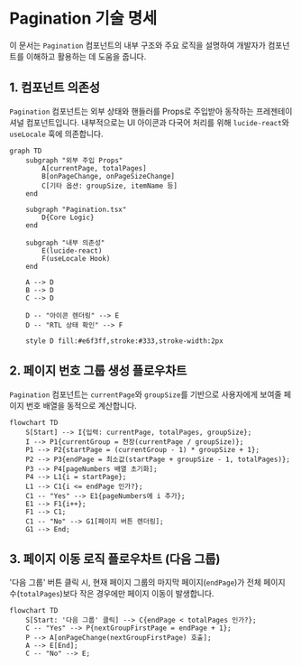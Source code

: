 # Pagination 기술 명세

이 문서는 `Pagination` 컴포넌트의 내부 구조와 주요 로직을 설명하여 개발자가 컴포넌트를 이해하고 활용하는 데 도움을 줍니다.

## 1. 컴포넌트 의존성

`Pagination` 컴포넌트는 외부 상태와 핸들러를 Props로 주입받아 동작하는 프레젠테이셔널 컴포넌트입니다. 내부적으로는 UI 아이콘과 다국어 처리를 위해 `lucide-react`와 `useLocale` 훅에 의존합니다.

```mermaid
graph TD
    subgraph "외부 주입 Props"
        A[currentPage, totalPages]
        B[onPageChange, onPageSizeChange]
        C[기타 옵션: groupSize, itemName 등]
    end

    subgraph "Pagination.tsx"
        D{Core Logic}
    end

    subgraph "내부 의존성"
        E(lucide-react)
        F(useLocale Hook)
    end

    A --> D
    B --> D
    C --> D

    D -- "아이콘 렌더링" --> E
    D -- "RTL 상태 확인" --> F

    style D fill:#e6f3ff,stroke:#333,stroke-width:2px
```

## 2. 페이지 번호 그룹 생성 플로우차트

`Pagination` 컴포넌트는 `currentPage`와 `groupSize`를 기반으로 사용자에게 보여줄 페이지 번호 배열을 동적으로 계산합니다.

```mermaid
flowchart TD
    S[Start] --> I{입력: currentPage, totalPages, groupSize};
    I --> P1{currentGroup = 천장(currentPage / groupSize)};
    P1 --> P2{startPage = (currentGroup - 1) * groupSize + 1};
    P2 --> P3{endPage = 최소값(startPage + groupSize - 1, totalPages)};
    P3 --> P4[pageNumbers 배열 초기화];
    P4 --> L1{i = startPage};
    L1 --> C1{i <= endPage 인가?};
    C1 -- "Yes" --> E1{pageNumbers에 i 추가};
    E1 --> F1{i++};
    F1 --> C1;
    C1 -- "No" --> G1[페이지 버튼 렌더링];
    G1 --> End;
```

## 3. 페이지 이동 로직 플로우차트 (다음 그룹)

'다음 그룹' 버튼 클릭 시, 현재 페이지 그룹의 마지막 페이지(`endPage`)가 전체 페이지 수(`totalPages`)보다 작은 경우에만 페이지 이동이 발생합니다.

```mermaid
flowchart TD
    S[Start: '다음 그룹' 클릭] --> C{endPage < totalPages 인가?};
    C -- "Yes" --> P{nextGroupFirstPage = endPage + 1};
    P --> A[onPageChange(nextGroupFirstPage) 호출];
    A --> E[End];
    C -- "No" --> E;
```
